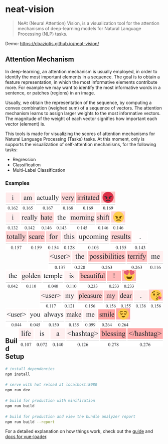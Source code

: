 # neat-vision

> NeAt (Neural Attention) Vision, is a visualization tool for the attention mechanisms of deep-learning models for Natural Language Processing (NLP) tasks.

Demo: https://cbaziotis.github.io/neat-vision/

## Attention Mechanism
In deep-learning, an attention mechanism is usually employed, 
in order to identify the most important elements in a sequence.
The goal is to obtain a feature representation, in which the most informative elements contribute more.
For example we may want to identify the most informative words in a sentence, or patches (regions) in an image.

Usually, we obtain the representation of the sequence, 
by computing a convex combination (weighed sum) of a sequence of vectors. 
The attention mechanism learns to assign larger weights to the most informative vectors. 
The magnitude of the weight of each vector signifies how important each vector (element) is.

This tools is made for visualizing the scores of attention mechanisms for Natural Language Processing (Tasks) tasks. 
At this moment, only is supports the visualization of self-attention mechanisms, for the following tasks:
 - Regression
 - Classification
 - Multi-Label Classification

### Examples


<p>
<img src="./images/task1_ec/1-01.png" height="60" >
<img src="./images/task1_ec/1-02.png" height="60" >
</br>
<img src="./images/task1_ec/1-04.png" height="60" >
<img src="./images/task1_ec/1-05.png" align="right" height="60" >
</br>
<img src="./images/task1_ec/1-10.png" height="60" >
<img src="./images/task1_ec/1-11.png" align="right" height="60" >
</br>
<img src="./images/task1_ec/1-12.png" height="60" >
<img src="./images/task1_ec/1-13.png" align="right" height="60" >
</br>
</p>

## Build Setup

``` bash
# install dependencies
npm install

# serve with hot reload at localhost:8080
npm run dev

# build for production with minification
npm run build

# build for production and view the bundle analyzer report
npm run build --report
```

For a detailed explanation on how things work, check out the [guide](http://vuejs-templates.github.io/webpack/) and [docs for vue-loader](http://vuejs.github.io/vue-loader).
